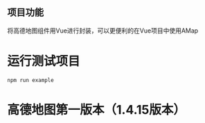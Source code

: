 ## 项目功能

将高德地图组件用Vue进行封装，可以更便利的在Vue项目中使用AMap

# 运行测试项目

```
npm run example
```
# 高德地图第一版本（1.4.15版本）